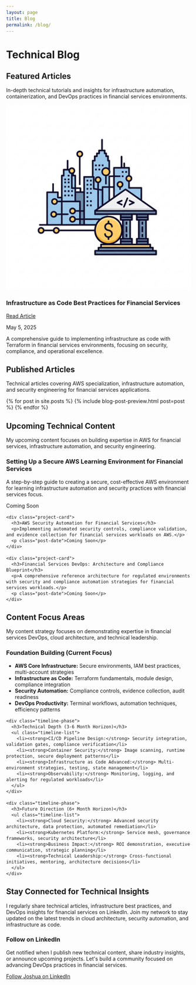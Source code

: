 ```yaml
---
layout: page
title: Blog
permalink: /blog/
---
```


# Technical Blog

<div class="content-section with-divider">
  <h2>Featured Articles</h2>
  <p class="section-intro-text">In-depth technical tutorials and insights for infrastructure automation, containerization, and DevOps practices in financial services environments.</p>

  <div class="articles-container">
    <div class="project-card">
      <div class="project-content">
        <div class="project-image">
          <img src="/assets/images/infrastructure_as_code_article_icon.png" alt="Infrastructure as Code Best Practices for Financial Services" loading="lazy">
        </div>
        <div class="project-details">
          <div class="project-header">
            <h3>Infrastructure as Code Best Practices for Financial Services</h3>
            <a href="/blog/2025/05/05/infrastructure-as-code-best-practices/" class="btn primary-btn">Read Article</a>
          </div>
          <p class="post-date">May 5, 2025</p>
          <p class="project-description">A comprehensive guide to implementing infrastructure as code with Terraform in financial services environments, focusing on security, compliance, and operational excellence.</p>
        </div>
      </div>
    </div>
  </div>
</div>

<div class="content-section with-divider">
  <h2>Published Articles</h2>
  <p class="section-intro-text">Technical articles covering AWS specialization, infrastructure automation, and security engineering for financial services applications.</p>

  <div class="articles-container">
    {% for post in site.posts %}
      {% include blog-post-preview.html post=post %}
    {% endfor %}
  </div>
</div>

<div class="content-section with-divider">
  <h2>Upcoming Technical Content</h2>
  <p class="section-intro-text">My upcoming content focuses on building expertise in AWS for financial services, infrastructure automation, and security engineering.</p>

  <div class="articles-container">
    <div class="project-card">
      <h3>Setting Up a Secure AWS Learning Environment for Financial Services</h3>
      <p>A step-by-step guide to creating a secure, cost-effective AWS environment for learning infrastructure automation and security practices with financial services focus.</p>
      <p class="post-date">Coming Soon</p>
    </div>

    <div class="project-card">
      <h3>AWS Security Automation for Financial Services</h3>
      <p>Implementing automated security controls, compliance validation, and evidence collection for financial services workloads on AWS.</p>
      <p class="post-date">Coming Soon</p>
    </div>

    <div class="project-card">
      <h3>Financial Services DevOps: Architecture and Compliance Blueprint</h3>
      <p>A comprehensive reference architecture for regulated environments with security and compliance automation strategies for financial services workloads.</p>
      <p class="post-date">Coming Soon</p>
    </div>
  </div>
</div>

<div class="content-section">
  <h2>Content Focus Areas</h2>
  <p class="section-intro-text">My content strategy focuses on demonstrating expertise in financial services DevOps, cloud architecture, and technical leadership.</p>

  <div class="content-timeline">
    <div class="timeline-phase">
      <h3>Foundation Building (Current Focus)</h3>
      <ul class="timeline-list">
        <li><strong>AWS Core Infrastructure:</strong> Secure environments, IAM best practices, multi-account strategies</li>
        <li><strong>Infrastructure as Code:</strong> Terraform fundamentals, module design, compliance integration</li>
        <li><strong>Security Automation:</strong> Compliance controls, evidence collection, audit readiness</li>
        <li><strong>DevOps Productivity:</strong> Terminal workflows, automation techniques, efficiency patterns</li>
      </ul>
    </div>
    
    <div class="timeline-phase">
      <h3>Technical Depth (3-6 Month Horizon)</h3>
      <ul class="timeline-list">
        <li><strong>CI/CD Pipeline Design:</strong> Security integration, validation gates, compliance verification</li>
        <li><strong>Container Security:</strong> Image scanning, runtime protection, secure deployment patterns</li>
        <li><strong>Infrastructure as Code Advanced:</strong> Multi-environment strategies, testing, state management</li>
        <li><strong>Observability:</strong> Monitoring, logging, and alerting for regulated workloads</li>
      </ul>
    </div>
    
    <div class="timeline-phase">
      <h3>Future Direction (6+ Month Horizon)</h3>
      <ul class="timeline-list">
        <li><strong>Cloud Security:</strong> Advanced security architecture, data protection, automated remediation</li>
        <li><strong>Kubernetes Platform:</strong> Service mesh, governance frameworks, security architecture</li>
        <li><strong>Business Impact:</strong> ROI demonstration, executive communication, strategic planning</li>
        <li><strong>Technical Leadership:</strong> Cross-functional initiatives, mentoring, architecture decisions</li>
      </ul>
    </div>
  </div>
</div>

<div class="content-section linkedin-cta">
  <h2>Stay Connected for Technical Insights</h2>
  <p class="section-intro-text">I regularly share technical articles, infrastructure best practices, and DevOps insights for financial services on LinkedIn. Join my network to stay updated on the latest trends in cloud architecture, security automation, and infrastructure as code.</p>
  
  <div class="cta-box">
    <h3>Follow on LinkedIn</h3>
    <p>Get notified when I publish new technical content, share industry insights, or announce upcoming projects. Let's build a community focused on advancing DevOps practices in financial services.</p>
    <a href="https://www.linkedin.com/in/joshuamichaelhall" class="btn primary-btn linkedin-btn cta-main-btn" target="_blank" rel="noopener noreferrer">
      <i class="fab fa-linkedin"></i> Follow Joshua on LinkedIn
    </a>
  </div>
</div>
